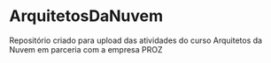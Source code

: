 # ArquitetosDaNuvem
Repositório criado para upload das atividades do curso Arquitetos da Nuvem em parceria com a empresa PROZ
